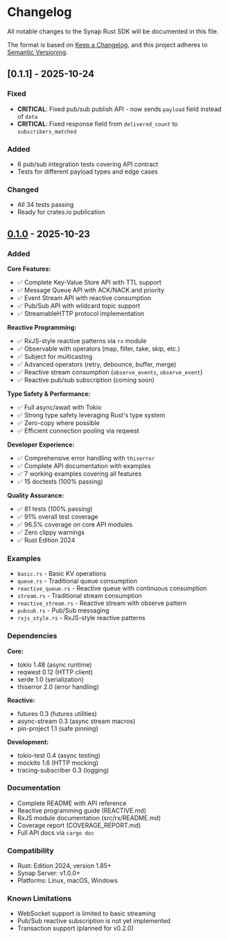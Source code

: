 # Changelog

All notable changes to the Synap Rust SDK will be documented in this file.

The format is based on [Keep a Changelog](https://keepachangelog.com/en/1.0.0/),
and this project adheres to [Semantic Versioning](https://semver.org/spec/v2.0.0.html).

## [0.1.1] - 2025-10-24

### Fixed
- **CRITICAL**: Fixed pub/sub publish API - now sends `payload` field instead of `data`
- **CRITICAL**: Fixed response field from `delivered_count` to `subscribers_matched`

### Added
- 6 pub/sub integration tests covering API contract
- Tests for different payload types and edge cases

### Changed
- All 34 tests passing
- Ready for crates.io publication

## [0.1.0] - 2025-10-23

### Added

**Core Features:**
- ✅ Complete Key-Value Store API with TTL support
- ✅ Message Queue API with ACK/NACK and priority
- ✅ Event Stream API with reactive consumption
- ✅ Pub/Sub API with wildcard topic support
- ✅ StreamableHTTP protocol implementation

**Reactive Programming:**
- ✅ RxJS-style reactive patterns via `rx` module
- ✅ Observable with operators (map, filter, take, skip, etc.)
- ✅ Subject for multicasting
- ✅ Advanced operators (retry, debounce, buffer, merge)
- ✅ Reactive stream consumption (`observe_events`, `observe_event`)
- ✅ Reactive pub/sub subscription (coming soon)

**Type Safety & Performance:**
- ✅ Full async/await with Tokio
- ✅ Strong type safety leveraging Rust's type system
- ✅ Zero-copy where possible
- ✅ Efficient connection pooling via reqwest

**Developer Experience:**
- ✅ Comprehensive error handling with `thiserror`
- ✅ Complete API documentation with examples
- ✅ 7 working examples covering all features
- ✅ 15 doctests (100% passing)

**Quality Assurance:**
- ✅ 81 tests (100% passing)
- ✅ 91% overall test coverage
- ✅ 96.5% coverage on core API modules
- ✅ Zero clippy warnings
- ✅ Rust Edition 2024

### Examples

- `basic.rs` - Basic KV operations
- `queue.rs` - Traditional queue consumption
- `reactive_queue.rs` - Reactive queue with continuous consumption
- `stream.rs` - Traditional stream consumption
- `reactive_stream.rs` - Reactive stream with observe pattern
- `pubsub.rs` - Pub/Sub messaging
- `rxjs_style.rs` - RxJS-style reactive patterns

### Dependencies

**Core:**
- tokio 1.48 (async runtime)
- reqwest 0.12 (HTTP client)
- serde 1.0 (serialization)
- thiserror 2.0 (error handling)

**Reactive:**
- futures 0.3 (futures utilities)
- async-stream 0.3 (async stream macros)
- pin-project 1.1 (safe pinning)

**Development:**
- tokio-test 0.4 (async testing)
- mockito 1.6 (HTTP mocking)
- tracing-subscriber 0.3 (logging)

### Documentation

- Complete README with API reference
- Reactive programming guide (REACTIVE.md)
- RxJS module documentation (src/rx/README.md)
- Coverage report (COVERAGE_REPORT.md)
- Full API docs via `cargo doc`

### Compatibility

- Rust: Edition 2024, version 1.85+
- Synap Server: v1.0.0+
- Platforms: Linux, macOS, Windows

### Known Limitations

- WebSocket support is limited to basic streaming
- Pub/Sub reactive subscription is not yet implemented
- Transaction support (planned for v0.2.0)

[0.1.0]: https://github.com/hivellm/synap/releases/tag/rust-sdk-v0.1.0

